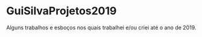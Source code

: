 # GuiSilvaProjetos2019
Alguns trabalhos e esboços nos quais trabalhei e/ou criei até o ano de 2019.
